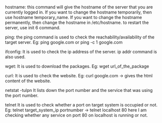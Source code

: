 hostname:
this command will give the hostname of the server that you are currently logged in.
If you want to change the hostname temporarily, then use hostname temporary_name.
If you want to change the hostname permanently, then change the hostname in /etc/hostname.
to restart the server, use init 6 command.

ping:
the ping command is used to check the reachability/availability of the target server.
Eg: ping google.com or ping -c 1 google.com

ifconfig:
It is used to check the ip address of the server.
ip addr command is also used.

wget:
It is used to download the packages.
Eg: wget url_of_the_package

curl:
It is used to check the website.
Eg: curl google.com -> gives the html content of the website.

netstat -tulpn
It lists down the port number and the service that was using the port number.

telnet
It is used to check whether a port on target system is occupied or not.
Eg: telnet target_system_ip portnumber -> telnet localhost 80
here I am checking whether any service on port 80 on localhost is running or not.


